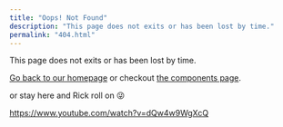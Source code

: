```yaml
---
title: "Oops! Not Found"
description: "This page does not exits or has been lost by time."
permalink: "404.html"
---
```


This page does not exits or has been lost by time.

[Go back to our homepage](/) or checkout [the components page](/components/).

or stay here and Rick roll on 😜

https://www.youtube.com/watch?v=dQw4w9WgXcQ
